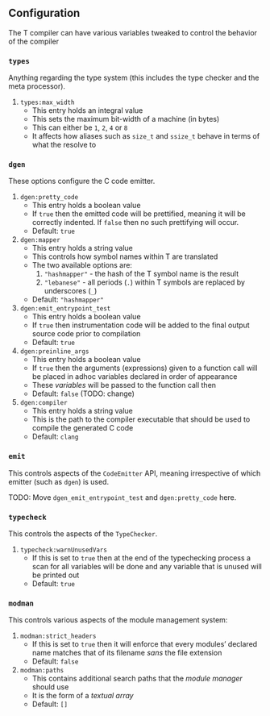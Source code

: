 ## Configuration

The T compiler can have various variables tweaked to control the
behavior of the compiler

### `types`

Anything regarding the type system (this includes the type checker and
the meta processor).

1.  `types:max_width`
    - This entry holds an integral value
    - This sets the maximum bit-width of a machine (in bytes)
    - This can either be `1`, `2`, `4` or `8`
    - It affects how aliases such as `size_t` and `ssize_t` behave in
      terms of what the resolve to

### `dgen`

These options configure the C code emitter.

1.  `dgen:pretty_code`
    - This entry holds a boolean value
    - If `true` then the emitted code will be prettified, meaning it
      will be correctly indented. If `false` then no such prettifying
      will occur.
    - Default: `true`
2.  `dgen:mapper`
    - This entry holds a string value
    - This controls how symbol names within T are translated
    - The two available options are:
      1.  `"hashmapper"` - the hash of the T symbol name is the result
      2.  `"lebanese"` - all periods (`.`) within T symbols are replaced
          by underscores (`_`)
    - Default: `"hashmapper"`
3.  `dgen:emit_entrypoint_test`
    - This entry holds a boolean value
    - If `true` then instrumentation code will be added to the final
      output source code prior to compilation
    - Default: `true`
4.  `dgen:preinline_args`
    - This entry holds a boolean value
    - If `true` then the arguments (expressions) given to a function
      call will be placed in adhoc variables declared in order of
      appearance
    - These *variables* will be passed to the function call then
    - Default: `false` (TODO: change)
5.  `dgen:compiler`
    - This entry holds a string value
    - This is the path to the compiler executable that should be used to
      compile the generated C code
    - Default: `clang`

### `emit`

This controls aspects of the `CodeEmitter` API, meaning irrespective of
which emitter (such as `dgen`) is used.

TODO: Move `dgen_emit_entrypoint_test` and `dgen:pretty_code` here.

### `typecheck`

This controls the aspects of the `TypeChecker`.

1.  `typecheck:warnUnusedVars`
    - If this is set to `true` then at the end of the typechecking
      process a scan for all variables will be done and any variable
      that is unused will be printed out
    - Default: `true`

### `modman`

This controls various aspects of the module management system:

1.  `modman:strict_headers`
    - If this is set to `true` then it will enforce that every modules’
      declared name matches that of its filename *sans* the file
      extension
    - Default: `false`
2.  `modman:paths`
    - This contains additional search paths that the *module manager*
      should use
    - It is the form of a *textual array*
    - Default: `[]`
